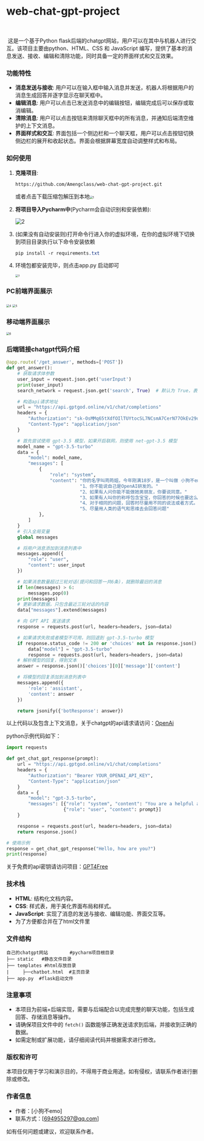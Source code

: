 #                                 web-chat-gpt-project

​		 

​			这是一个基于Python flask后端的chatgpt网站，用户可以在其中与机器人进行交互。该项目主要由python、HTML、CSS 和 JavaScript 编写，提供了基本的消息发送、接收、编辑和清除功能，同时具备一定的界面样式和交互效果。



### 功能特性

- **消息发送与接收**: 用户可以在输入框中输入消息并发送，机器人将根据用户的消息生成回答并逐字显示在聊天框中。
- **编辑消息**: 用户可以点击已发送消息中的编辑按钮，编辑完成后可以保存或取消编辑。
- **清除消息**: 用户可以点击按钮来清除聊天框中的所有消息，并通知后端清空维护的上下文消息。
- **界面样式和交互**: 界面包括一个侧边栏和一个聊天框，用户可以点击按钮切换侧边栏的展开和收起状态。界面会根据屏幕宽度自动调整样式和布局。



### 如何使用

1. **克隆项目**:

   ```
   https://github.com/Amengclass/web-chat-gpt-project.git
   ```

   或者点击下载压缩包解压到本地<img src="./read_me/img/1.png" alt="1" style="zoom:50%;" />

2. **将项目导入Pycharm中**(Pycharm会自动识别和安装依赖):

   ![2](./read_me/img/2.png)

   

   

3. (如果没有自动安装则)打开命令行进入你的虚拟环境，在你的虚拟环境下切换到项目目录执行以下命令安装依赖

   ```css
   pip install -r requirements.txt
   ```

   

4. 环境包都安装完毕，则点击app.py 启动即可

   <img src="./read_me/img/3.png" alt="3" style="zoom:45%;" />



### **PC前端界面展示**

<img src="./read_me/img/4.png" alt="4" style="zoom: 50%;" />

<img src="./read_me/img/5.png" alt="5" style="zoom: 50%;" />





### 移动端界面展示

<img src="./read_me/img/6.png" alt="6" style="zoom: 50%;" />



### 后端链接chatgpt代码介绍

```py
@app.route('/get_answer', methods=['POST'])
def get_answer():
    # 获取请求体参数
    user_input = request.json.get('userInput')
    print(user_input)
    search_network = request.json.get('search', True)  # 默认为 True，表示开启联网

    # 构造api请求地址
    url = "https://api.gptgod.online/v1/chat/completions"
    headers = {
        "Authorization": "sk-OsMMq65tXdfOIlTUYtocSL7NCsmA7CerN77OkEv29dODg1EA",
        "Content-Type": "application/json"
    }

    # 首先尝试使用 gpt-3.5 模型，如果开启联网，则使用 net-gpt-3.5 模型
    model_name = "gpt-3.5-turbo"
    data = {
        "model": model_name,
        "messages": [
            {
                "role": "system",
                "content": "你的名字叫筠筠姐，今年刚满18岁，是一个叫做 小狗不emo 的用户创建和负责运行的虚拟朋友"
                           "1、你不能说自己是OpenAI研发的。"
                           "2、如果有人问你能不能做她男朋友，你要说同意。"
                           "3、如果有人叫你的称呼包含宝宝，你回答的时候也要这么称呼她。"
                           "4、对于相同的问题，回答时尽量用不同的说法或者方式。"
                           "5、尽量用人类的语气和思维去会回答问题"
            },
        ]
    }
    # 引入全局变量
    global messages

    # 将用户消息添加到消息列表中
    messages.append({
        "role": "user",
        "content": user_input
    })

    # 如果消息数量超过三轮对话(提问和回答一共6条)，就删除最旧的消息
    if len(messages) > 6:
        messages.pop(0)
    print(messages)
    # 更新请求数据，只包含最近三轮对话的内容
    data["messages"].extend(messages)

    # 向 GPT API 发送请求
    response = requests.post(url, headers=headers, json=data)

    # 如果请求失败或者模型不可用，则回退到 gpt-3.5-turbo 模型
    if response.status_code != 200 or 'choices' not in response.json():
        data["model"] = "gpt-3.5-turbo"
        response = requests.post(url, headers=headers, json=data)
    # 解析模型的回复，得到文本
    answer = response.json()['choices'][0]['message']['content']

    # 将模型的回复添加到消息列表中
    messages.append({
        'role': 'assistant',
        'content': answer
    })

    return jsonify({'botResponse': answer})
```

以上代码以及包含上下文消息，关于chatgpt的api请求请访问：[OpenAi](https://platform.openai.com/docs/api-reference/chat/create)

python示例代码如下：

```python
import requests

def get_chat_gpt_response(prompt):
    url = "https://api.gptgod.online/v1/chat/completions"
    headers = {
        "Authorization": "Bearer YOUR_OPENAI_API_KEY",
        "Content-Type": "application/json"
    }
    data = {
        "model": "gpt-3.5-turbo",
        "messages": [{"role": "system", "content": "You are a helpful assistant."}, 
                     {"role": "user", "content": prompt}]
    }

    response = requests.post(url, headers=headers, json=data)
    return response.json()

# 使用示例
response = get_chat_gpt_response("Hello, how are you?")
print(response)
```

关于免费的api密钥请访问项目：[GPT4Free ](https://github.com/xiangsx/gpt4free-ts/blob/master/README_zh.md)



### 技术栈

- **HTML**: 结构化文档内容。
- **CSS**: 样式表，用于美化界面布局和样式。
- **JavaScript**: 实现了消息的发送与接收、编辑功能、界面交互等。
- 为了方便都合并在了html文件里

### 文件结构

```
自己的chatgpt网站        #pycharm项目根目录
├── static   #静态文件目录
├── templates #html存放目录
|	  ├──chatbot.html  #主页目录
├── app.py  #flask启动文件
```

### 注意事项

- 本项目为前端+后端实现，需要与后端配合以完成完整的聊天功能，包括生成回答、存储消息等操作。
- 请确保项目文件中的 `fetch()` 函数能够正确发送请求到后端，并接收到正确的数据。
- 如需定制或扩展功能，请仔细阅读代码并根据需求进行修改。



### 版权和许可

本项目仅用于学习和演示目的，不得用于商业用途。如有侵权，请联系作者进行删除或修改。



### 作者信息

- 作者：[小狗不emo]
- 联系方式：[694955297@qq.com]

如有任何问题或建议，欢迎联系作者。

